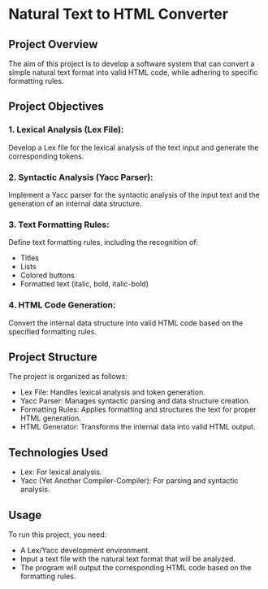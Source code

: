 # Natural Text to HTML Converter
## Project Overview
The aim of this project is to develop a software system that can convert a simple natural text format into valid HTML code, while adhering to specific formatting rules.

## Project Objectives
### 1. Lexical Analysis (Lex File):
Develop a Lex file for the lexical analysis of the text input and generate the corresponding tokens.
### 2. Syntactic Analysis (Yacc Parser):
Implement a Yacc parser for the syntactic analysis of the input text and the generation of an internal data structure.
### 3. Text Formatting Rules:
Define text formatting rules, including the recognition of:
  * Titles
  * Lists
  * Colored buttons
  * Formatted text (italic, bold, italic-bold)
### 4. HTML Code Generation:
Convert the internal data structure into valid HTML code based on the specified formatting rules.
## Project Structure
The project is organized as follows:
  * Lex File: Handles lexical analysis and token generation.
  * Yacc Parser: Manages syntactic parsing and data structure creation.
  * Formatting Rules: Applies formatting and structures the text for proper HTML generation.
  * HTML Generator: Transforms the internal data into valid HTML output.
## Technologies Used
  * Lex: For lexical analysis.
  * Yacc (Yet Another Compiler-Compiler): For parsing and syntactic analysis.
## Usage
To run this project, you need:
  * A Lex/Yacc development environment.
  * Input a text file with the natural text format that will be analyzed.
  * The program will output the corresponding HTML code based on the formatting rules.
